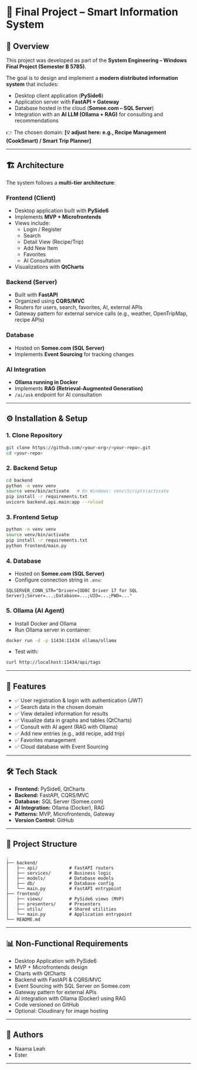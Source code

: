 # 📖 Final Project – Smart Information System

## 📌 Overview
This project was developed as part of the **System Engineering – Windows Final Project (Semester B 5785)**.  

The goal is to design and implement a **modern distributed information system** that includes:  
- Desktop client application (**PySide6**)  
- Application server with **FastAPI + Gateway**  
- Database hosted in the cloud (**Somee.com – SQL Server**)  
- Integration with an **AI LLM (Ollama + RAG)** for consulting and recommendations  

👉 The chosen domain: **[💡 adjust here: e.g., Recipe Management (CookSmart) / Smart Trip Planner]**

---

## 🏗️ Architecture
The system follows a **multi-tier architecture**:

### Frontend (Client)
- Desktop application built with **PySide6**  
- Implements **MVP + Microfrontends**  
- Views include:
  - Login / Register  
  - Search  
  - Detail View (Recipe/Trip)  
  - Add New Item  
  - Favorites  
  - AI Consultation  
- Visualizations with **QtCharts**

### Backend (Server)
- Built with **FastAPI**  
- Organized using **CQRS/MVC**  
- Routers for users, search, favorites, AI, external APIs  
- Gateway pattern for external service calls (e.g., weather, OpenTripMap, recipe APIs)

### Database
- Hosted on **Somee.com (SQL Server)**  
- Implements **Event Sourcing** for tracking changes

### AI Integration
- **Ollama running in Docker**  
- Implements **RAG (Retrieval-Augmented Generation)**  
- `/ai/ask` endpoint for AI consultation

---

## ⚙️ Installation & Setup

### 1. Clone Repository
```bash
git clone https://github.com/<your-org>/<your-repo>.git
cd <your-repo>
```

### 2. Backend Setup
```bash
cd backend
python -m venv venv
source venv/bin/activate   # On Windows: venv\Scripts\activate
pip install -r requirements.txt
uvicorn backend.api.main:app --reload
```

### 3. Frontend Setup
```bash
python -m venv venv
source venv/bin/activate
pip install -r requirements.txt
python frontend/main.py
```

### 4. Database
- Hosted on **Somee.com (SQL Server)**  
- Configure connection string in `.env`:
```env
SQLSERVER_CONN_STR="Driver={ODBC Driver 17 for SQL Server};Server=...;Database=...;UID=...;PWD=..."
```

### 5. Ollama (AI Agent)
- Install Docker and Ollama  
- Run Ollama server in container:
```bash
docker run -d -p 11434:11434 ollama/ollama
```
- Test with:
```bash
curl http://localhost:11434/api/tags
```

---

## 🚀 Features
- ✅ User registration & login with authentication (JWT)  
- ✅ Search data in the chosen domain  
- ✅ View detailed information for results  
- ✅ Visualize data in graphs and tables (QtCharts)  
- ✅ Consult with AI agent (RAG with Ollama)  
- ✅ Add new entries (e.g., add recipe, add trip)  
- ✅ Favorites management  
- ✅ Cloud database with Event Sourcing  

---

## 🛠️ Tech Stack
- **Frontend:** PySide6, QtCharts  
- **Backend:** FastAPI, CQRS/MVC  
- **Database:** SQL Server (Somee.com)  
- **AI Integration:** Ollama (Docker), RAG  
- **Patterns:** MVP, Microfrontends, Gateway  
- **Version Control:** GitHub  

---

## 📂 Project Structure
```
.
├── backend/
│   ├── api/            # FastAPI routers
│   ├── services/       # Business logic
│   ├── models/         # Database models
│   ├── db/             # Database config
│   └── main.py         # FastAPI entrypoint
├── frontend/
│   ├── views/          # PySide6 views (MVP)
│   ├── presenters/     # Presenters
│   ├── utils/          # Shared utilities
│   └── main.py         # Application entrypoint
└── README.md
```

---

## 📊 Non-Functional Requirements
- Desktop Application with PySide6  
- MVP + Microfrontends design  
- Charts with QtCharts  
- Backend with FastAPI & CQRS/MVC  
- Event Sourcing with SQL Server on Somee.com  
- Gateway pattern for external APIs  
- AI integration with Ollama (Docker) using RAG  
- Code versioned on GitHub  
- Optional: Cloudinary for image hosting  

---

## 👥 Authors
- Naama Leah
- Ester

---

